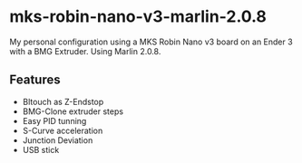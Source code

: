 # mks-robin-nano-v3-marlin-2.0.8
My personal configuration using a MKS Robin Nano v3 board on an Ender 3 with a BMG Extruder. Using Marlin 2.0.8.

## Features ##
- Bltouch as Z-Endstop
- BMG-Clone extruder steps
- Easy PID tunning
- S-Curve acceleration
- Junction Deviation
- USB stick
